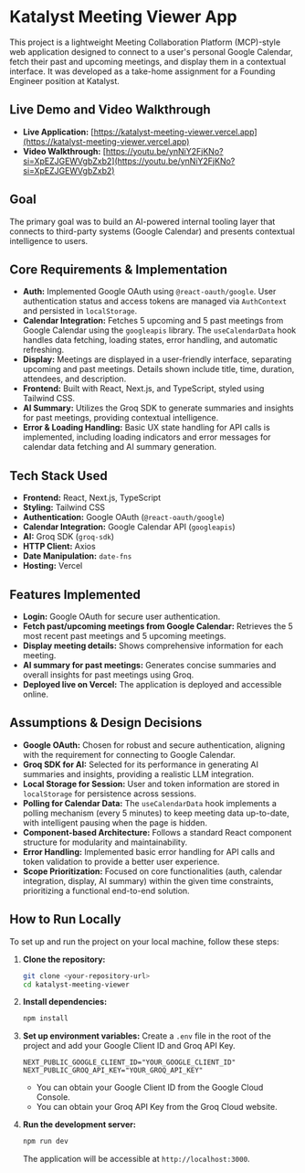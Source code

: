 # Katalyst Meeting Viewer App

This project is a lightweight Meeting Collaboration Platform (MCP)-style web application designed to connect to a user's personal Google Calendar, fetch their past and upcoming meetings, and display them in a contextual interface. It was developed as a take-home assignment for a Founding Engineer position at Katalyst.

## Live Demo and Video Walkthrough

*   **Live Application:** [https://katalyst-meeting-viewer.vercel.app](https://katalyst-meeting-viewer.vercel.app)
*   **Video Walkthrough:** [https://youtu.be/ynNiY2FjKNo?si=XpEZJGEWVgbZxb2](https://youtu.be/ynNiY2FjKNo?si=XpEZJGEWVgbZxb2)

## Goal

The primary goal was to build an AI-powered internal tooling layer that connects to third-party systems (Google Calendar) and presents contextual intelligence to users.

## Core Requirements & Implementation

*   **Auth:** Implemented Google OAuth using `@react-oauth/google`. User authentication status and access tokens are managed via `AuthContext` and persisted in `localStorage`.
*   **Calendar Integration:** Fetches 5 upcoming and 5 past meetings from Google Calendar using the `googleapis` library. The `useCalendarData` hook handles data fetching, loading states, error handling, and automatic refreshing.
*   **Display:** Meetings are displayed in a user-friendly interface, separating upcoming and past meetings. Details shown include title, time, duration, attendees, and description.
*   **Frontend:** Built with React, Next.js, and TypeScript, styled using Tailwind CSS.
*   **AI Summary:** Utilizes the Groq SDK to generate summaries and insights for past meetings, providing contextual intelligence.
*   **Error & Loading Handling:** Basic UX state handling for API calls is implemented, including loading indicators and error messages for calendar data fetching and AI summary generation.

## Tech Stack Used

*   **Frontend:** React, Next.js, TypeScript
*   **Styling:** Tailwind CSS
*   **Authentication:** Google OAuth (`@react-oauth/google`)
*   **Calendar Integration:** Google Calendar API (`googleapis`)
*   **AI:** Groq SDK (`groq-sdk`)
*   **HTTP Client:** Axios
*   **Date Manipulation:** `date-fns`
*   **Hosting:** Vercel

## Features Implemented

*   **Login:** Google OAuth for secure user authentication.
*   **Fetch past/upcoming meetings from Google Calendar:** Retrieves the 5 most recent past meetings and 5 upcoming meetings.
*   **Display meeting details:** Shows comprehensive information for each meeting.
*   **AI summary for past meetings:** Generates concise summaries and overall insights for past meetings using Groq.
*   **Deployed live on Vercel:** The application is deployed and accessible online.

## Assumptions & Design Decisions

*   **Google OAuth:** Chosen for robust and secure authentication, aligning with the requirement for connecting to Google Calendar.
*   **Groq SDK for AI:** Selected for its performance in generating AI summaries and insights, providing a realistic LLM integration.
*   **Local Storage for Session:** User and token information are stored in `localStorage` for persistence across sessions.
*   **Polling for Calendar Data:** The `useCalendarData` hook implements a polling mechanism (every 5 minutes) to keep meeting data up-to-date, with intelligent pausing when the page is hidden.
*   **Component-based Architecture:** Follows a standard React component structure for modularity and maintainability.
*   **Error Handling:** Implemented basic error handling for API calls and token validation to provide a better user experience.
*   **Scope Prioritization:** Focused on core functionalities (auth, calendar integration, display, AI summary) within the given time constraints, prioritizing a functional end-to-end solution.

## How to Run Locally

To set up and run the project on your local machine, follow these steps:

1.  **Clone the repository:**
    ```bash
    git clone <your-repository-url>
    cd katalyst-meeting-viewer
    ```

2.  **Install dependencies:**
    ```bash
    npm install
    ```

3.  **Set up environment variables:**
    Create a `.env` file in the root of the project and add your Google Client ID and Groq API Key.
    ```
    NEXT_PUBLIC_GOOGLE_CLIENT_ID="YOUR_GOOGLE_CLIENT_ID"
    NEXT_PUBLIC_GROQ_API_KEY="YOUR_GROQ_API_KEY"
    ```
    *   You can obtain your Google Client ID from the Google Cloud Console.
    *   You can obtain your Groq API Key from the Groq Cloud website.

4.  **Run the development server:**
    ```bash
    npm run dev
    ```

    The application will be accessible at `http://localhost:3000`.